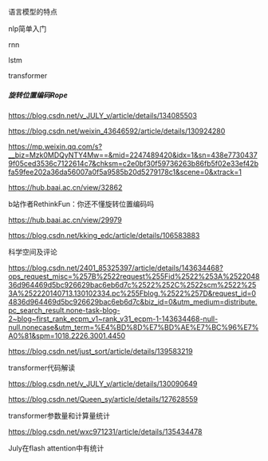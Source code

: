 





语言模型的特点

nlp简单入门

rnn

lstm

transformer



##### 旋转位置编码Rope

https://blog.csdn.net/v_JULY_v/article/details/134085503

https://blog.csdn.net/weixin_43646592/article/details/130924280

https://mp.weixin.qq.com/s?__biz=Mzk0MDQyNTY4Mw==&mid=2247489420&idx=1&sn=438e77304379f05ced3536c7122614c7&chksm=c2e0bf30f59736263b86fb5f02e33ef42bfa59fee202a36da56007a0f5a9585b20d5279178c1&scene=0&xtrack=1

https://hub.baai.ac.cn/view/32862

b站作者RethinkFun：你还不懂旋转位置编码吗

https://hub.baai.ac.cn/view/29979

https://blog.csdn.net/kking_edc/article/details/106583883

科学空间及评论

https://blog.csdn.net/2401_85325397/article/details/143634468?ops_request_misc=%257B%2522request%255Fid%2522%253A%252204836d964469d5bc926629bac6eb6d7c%2522%252C%2522scm%2522%253A%252220140713.130102334.pc%255Fblog.%2522%257D&request_id=04836d964469d5bc926629bac6eb6d7c&biz_id=0&utm_medium=distribute.pc_search_result.none-task-blog-2~blog~first_rank_ecpm_v1~rank_v31_ecpm-1-143634468-null-null.nonecase&utm_term=%E4%BD%8D%E7%BD%AE%E7%BC%96%E7%A0%81&spm=1018.2226.3001.4450

https://blog.csdn.net/just_sort/article/details/139583219



transformer代码解读

https://blog.csdn.net/v_JULY_v/article/details/130090649

https://blog.csdn.net/Queen_sy/article/details/127628559



transformer参数量和计算量统计

https://blog.csdn.net/wxc971231/article/details/135434478

July在flash attention中有统计